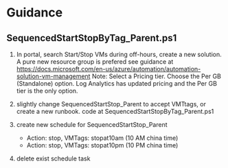 # Guidance


## SequencedStartStopByTag_Parent.ps1

1. In portal, search Start/Stop VMs during off-hours, create a new solution. A pure new resource group is prefered
   see guidance at https://docs.microsoft.com/en-us/azure/automation/automation-solution-vm-management
   Note: Select a Pricing tier. Choose the Per GB (Standalone) option. Log Analytics has updated pricing and the Per GB tier is the only option.
   
2. slightly change SequencedStartStop_Parent to accept VMTtags, or create a new runbook.
   code at SequencedStartStopByTag_Parent.ps1
   
3. create new schedule for SequencedStartStop_Parent
	- Action: stop, VMTags: stopat10am    	(10 AM china time) 
	- Action: stop, VMTags: stopat10pm		(10 PM china time)
	
4. delete exist schedule task
   
   
## 
